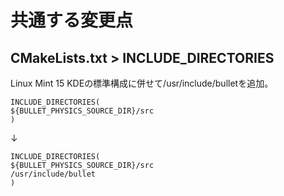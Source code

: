 # 共通する変更点

## CMakeLists.txt > INCLUDE_DIRECTORIES

Linux Mint 15 KDEの標準構成に併せて/usr/include/bulletを追加。

    INCLUDE_DIRECTORIES(
    ${BULLET_PHYSICS_SOURCE_DIR}/src 
    )

↓

    INCLUDE_DIRECTORIES(
    ${BULLET_PHYSICS_SOURCE_DIR}/src 
    /usr/include/bullet
    )
